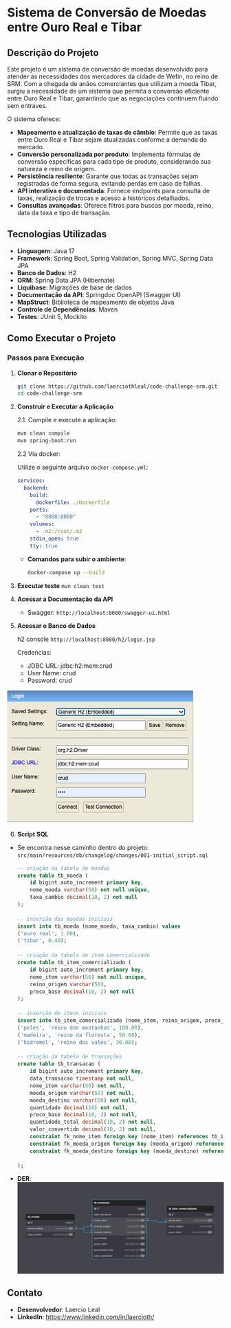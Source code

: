 
# Sistema de Conversão de Moedas entre Ouro Real e Tibar

## Descrição do Projeto

Este projeto é um sistema de conversão de moedas desenvolvido para atender às necessidades dos mercadores da cidade de Wefin, no reino de SRM. Com a chegada de anãos comerciantes que utilizam a moeda Tibar, surgiu a necessidade de um sistema que permita a conversão eficiente entre Ouro Real e Tibar, garantindo que as negociações continuem fluindo sem entraves.

O sistema oferece:

- **Mapeamento e atualização de taxas de câmbio**: Permite que as taxas entre Ouro Real e Tibar sejam atualizadas conforme a demanda do mercado.
- **Conversão personalizada por produto**: Implementa fórmulas de conversão específicas para cada tipo de produto, considerando sua natureza e reino de origem.
- **Persistência resiliente**: Garante que todas as transações sejam registradas de forma segura, evitando perdas em caso de falhas.
- **API interativa e documentada**: Fornece endpoints para consulta de taxas, realização de trocas e acesso a históricos detalhados.
- **Consultas avançadas**: Oferece filtros para buscas por moeda, reino, data da taxa e tipo de transação.

## Tecnologias Utilizadas

- **Linguagem**: Java 17
- **Framework**: Spring Boot, Spring Validation, Spring MVC, Spring Data JPA
- **Banco de Dados**: H2
- **ORM**: Spring Data JPA (Hibernate)
- **Liquibase**: Migrações de base de dados
- **Documentação da API**: Springdoc OpenAPI (Swagger UI)
- **MapStruct**: Biblioteca de mapeamento de objetos Java
- **Controle de Dependências**: Maven
- **Testes**: JUnit 5, Mockito

## Como Executar o Projeto

### Passos para Execução

1. **Clonar o Repositório**

   ```bash
   git clone https://github.com/laerciothleal/code-challenge-srm.git
   cd code-challenge-srm
   ```
   
2. **Construir e Executar a Aplicação**
   
   2.1. Compile e execute a aplicação:
   
   ```bash
   mvn clean compile
   mvn spring-boot:run
   ```

   2.2 Via docker:

   Utilize o seguinte arquivo `docker-compose.yml`:

   ```yaml
   services:
     backend:
       build:
         dockerfile: ./Dockerfile
       ports:
         - "8080:8080"
       volumes:
         - .m2:/root/.m2
       stdin_open: true
       tty: true
   ```
   - **Comandos para subir o ambiente**:
     ```bash
     docker-compose up --build
     ```
4. **Executar teste**
`mvn clean test`

5. **Acessar a Documentação da API**

   - Swagger: `http://localhost:8080/swagger-ui.html`

6. **Acessar o Banco de Dados**

   h2 console `http://localhost:8080/h2/login.jsp`

   Credencias:
      - JDBC URL:  jdbc:h2:mem:crud
     - User Name: crud
     - Password:  crud

![H2](h2.png)

6. **Script SQL**

- Se encontra nesse caminho dentro do projeto: `src/main/resources/db/changelog/changes/001-initial_script.sql`


   ```sql
   -- criação da tabela de moedas
   create table tb_moeda (
       id bigint auto_increment primary key,
       nome_moeda varchar(50) not null unique,
       taxa_cambio decimal(10, 2) not null
   );
   
   -- inserção das moedas iniciais
   insert into tb_moeda (nome_moeda, taxa_cambio) values
   ('ouro real', 1.00),
   ('tibar', 0.40);
   
   -- criação da tabela de item comercializado
   create table tb_item_comercializado (
       id bigint auto_increment primary key,
       nome_item varchar(50) not null unique,
       reino_origem varchar(50),
       preco_base decimal(10, 2) not null
   );
   
   -- inserção de itens iniciais
   insert into tb_item_comercializado (nome_item, reino_origem, preco_base) values
   ('peles', 'reino das montanhas', 100.00),
   ('madeira', 'reino da floresta', 50.00),
   ('hidromel', 'reino dos vales', 30.00);
   
   -- criação da tabela de transações
   create table tb_transacao (
       id bigint auto_increment primary key,
       data_transacao timestamp not null,
       nome_item varchar(50) not null,
       moeda_origem varchar(50) not null,
       moeda_destino varchar(50) not null,
       quantidade decimal(10) not null,
       preco_base decimal(10, 2) not null,
       quantidade_total decimal(10, 2) not null,
       valor_convertido decimal(10, 2) not null,
       constraint fk_nome_item foreign key (nome_item) references tb_item_comercializado(nome_item),
       constraint fk_moeda_origem foreign key (moeda_origem) references tb_moeda(nome_moeda),
       constraint fk_moeda_destino foreign key (moeda_destino) references tb_moeda(nome_moeda)
   
   );
   ```

- **DER**:
  ![DER](der.png)


## Contato

- **Desenvolvedor**: Laercio Leal
- **LinkedIn**: https://www.linkedin.com/in/laercioth/

